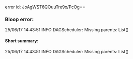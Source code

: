 error id: JoAgWST6QOuuTre9x/PcOg==
### Bloop error:

25/06/17 14:43:51 INFO DAGScheduler: Missing parents: List()
#### Short summary: 

25/06/17 14:43:51 INFO DAGScheduler: Missing parents: List()